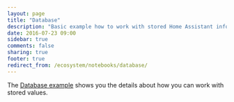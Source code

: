 ```yaml
---
layout: page
title: "Database"
description: "Basic example how to work with stored Home Assistant information in a Jupyter notebook."
date: 2016-07-23 09:00
sidebar: true
comments: false
sharing: true
footer: true
redirect_from: /ecosystem/notebooks/database/
---
```


The [Database example](http://nbviewer.jupyter.org/github/home-assistant/home-assistant-notebooks/blob/master/database-examples.ipynb) shows you the details about how you can work with stored values.
